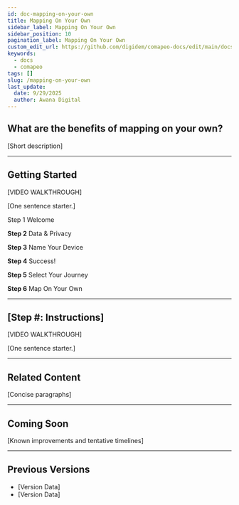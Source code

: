 ```yaml
---
id: doc-mapping-on-your-own
title: Mapping On Your Own
sidebar_label: Mapping On Your Own
sidebar_position: 10
pagination_label: Mapping On Your Own
custom_edit_url: https://github.com/digidem/comapeo-docs/edit/main/docs/getting-started-essentials/mapping-on-your-own.md
keywords:
  - docs
  - comapeo
tags: []
slug: /mapping-on-your-own
last_update:
  date: 9/29/2025
  author: Awana Digital
---
```


## What are the benefits of mapping on your own?


[Short description]


---


## Getting Started


[VIDEO WALKTHROUGH]


[One sentence starter.]


Step 1 Welcome


**Step 2** Data & Privacy


**Step 3** Name Your Device


**Step 4** Success!


**Step 5** Select Your Journey


**Step 6** Map On Your Own


---


## [Step #: Instructions]


[VIDEO WALKTHROUGH]


[One sentence starter.]


---


## Related Content


[Concise paragraphs]


---


## Coming Soon


[Known improvements and tentative timelines]


---


## Previous Versions

- [Version Data]
- [Version Data]
